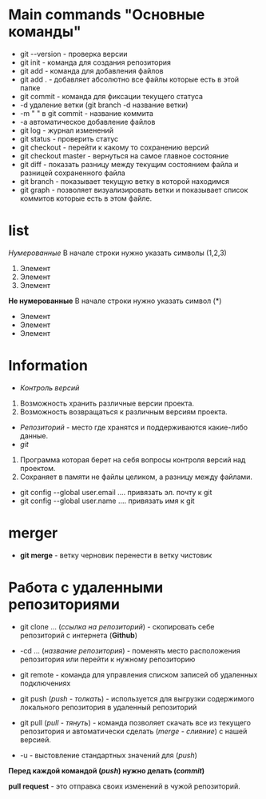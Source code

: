 # Main commands "Основные команды"

- git --version - проверка версии
- git init - команда для создания репозитория
- git add - команда для добавления файлов
- git add . - добавляет абсолютно все файлы которые есть в этой папке 
- git commit - команда для фиксации текущего статуса
- -d удаление ветки (git branch -d название ветки)
- -m " " в git commit - название коммита
- -a автоматическое добавление файлов  
- git log - журнал изменений
- git status - проверить статус 
- git checkout - перейти к какому то сохранению версий
- git checkout master - вернуться на самое главное состояние 
- git  diff - показать разницу между текущим состоянием файла и разницей сохраненного файла
- git branch - показывает текущую ветку в которой находимся 
- git graph - позволяет визуализировать ветки и показывает список коммитов которые есть в этом файле.

# list

*Нумерованные*
В начале строки нужно указать символы (1,2,3)
1. Элемент
2. Элемент 
3. Элемент

__Не нумерованные__
В начале строки нужно указать символ (*)
* Элемент
* Элемент
* Элемент

# Information

* _Контроль версий_
1. Возможность хранить различные версии проекта.
2. Возможность возвращаться к различным версиям проекта.
* _Репозиторий_ - место где хранятся и поддерживаются какие-либо данные.
* _git_ 
1. Программа которая берет на себя вопросы контроля версий над проектом.
2. Сохраняет в памяти не файлы целиком, а разницу между файлами.


- git config --global user.email .... привязать эл. почту к git
- git config --global user.name  ....
привязать имя к git

# merger

- __git merge__ - ветку черновик перенести в ветку чистовик

# Работа с удаленными репозиториями 

- git clone ... (*ссылка на репозиторий*) - скопировать себе репозиторий с интернета (__Github__)

- -cd ... (*название репозитория*) - поменять место расположения репозитория или перейти к нужному репозиторию

- git remote - команда для управления списком записей об удаленных подключениях

- git push (*push - толкать*) - используется для выгрузки содержимого локального репозитория в удаленный репозиторий

- git pull (*pull - тянуть*) - команда позволяет скачать все из текущего репозитория и автоматически сделать (_merge - слияние_) с нашей версией.

- -u - выстовление стандартных значений для (*push*)

__Перед каждой командой (*push*) нужно делать (*commit*)__

**pull request** - это отправка своих изменений в чужой репозиторий.